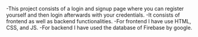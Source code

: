 -This project consists of a login and signup page where you can register yourself and then login afterwards with your credentials. 
-It consists of frontend as well as backend functionalities.
-For frontend I have use HTML, CSS, and JS.
-For backend I have used the database of Firebase by google.

